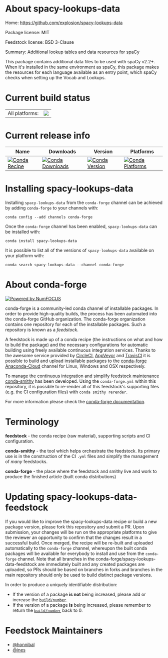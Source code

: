 About spacy-lookups-data
========================

Home: https://github.com/explosion/spacy-lookups-data

Package license: MIT

Feedstock license: BSD 3-Clause

Summary: Additional lookup tables and data resources for spaCy

This package contains additional data files to be used with spaCy v2.2+.
When it's installed in the same environment as spaCy, this package makes
the resources for each language available as an entry point, which spaCy
checks when setting up the Vocab and Lookups.


Current build status
====================


<table><tr><td>All platforms:</td>
    <td>
      <a href="https://dev.azure.com/conda-forge/feedstock-builds/_build/latest?definitionId=8038&branchName=master">
        <img src="https://dev.azure.com/conda-forge/feedstock-builds/_apis/build/status/spacy-lookups-data-feedstock?branchName=master">
      </a>
    </td>
  </tr>
</table>

Current release info
====================

| Name | Downloads | Version | Platforms |
| --- | --- | --- | --- |
| [![Conda Recipe](https://img.shields.io/badge/recipe-spacy--lookups--data-green.svg)](https://anaconda.org/conda-forge/spacy-lookups-data) | [![Conda Downloads](https://img.shields.io/conda/dn/conda-forge/spacy-lookups-data.svg)](https://anaconda.org/conda-forge/spacy-lookups-data) | [![Conda Version](https://img.shields.io/conda/vn/conda-forge/spacy-lookups-data.svg)](https://anaconda.org/conda-forge/spacy-lookups-data) | [![Conda Platforms](https://img.shields.io/conda/pn/conda-forge/spacy-lookups-data.svg)](https://anaconda.org/conda-forge/spacy-lookups-data) |

Installing spacy-lookups-data
=============================

Installing `spacy-lookups-data` from the `conda-forge` channel can be achieved by adding `conda-forge` to your channels with:

```
conda config --add channels conda-forge
```

Once the `conda-forge` channel has been enabled, `spacy-lookups-data` can be installed with:

```
conda install spacy-lookups-data
```

It is possible to list all of the versions of `spacy-lookups-data` available on your platform with:

```
conda search spacy-lookups-data --channel conda-forge
```


About conda-forge
=================

[![Powered by NumFOCUS](https://img.shields.io/badge/powered%20by-NumFOCUS-orange.svg?style=flat&colorA=E1523D&colorB=007D8A)](http://numfocus.org)

conda-forge is a community-led conda channel of installable packages.
In order to provide high-quality builds, the process has been automated into the
conda-forge GitHub organization. The conda-forge organization contains one repository
for each of the installable packages. Such a repository is known as a *feedstock*.

A feedstock is made up of a conda recipe (the instructions on what and how to build
the package) and the necessary configurations for automatic building using freely
available continuous integration services. Thanks to the awesome service provided by
[CircleCI](https://circleci.com/), [AppVeyor](https://www.appveyor.com/)
and [TravisCI](https://travis-ci.org/) it is possible to build and upload installable
packages to the [conda-forge](https://anaconda.org/conda-forge)
[Anaconda-Cloud](https://anaconda.org/) channel for Linux, Windows and OSX respectively.

To manage the continuous integration and simplify feedstock maintenance
[conda-smithy](https://github.com/conda-forge/conda-smithy) has been developed.
Using the ``conda-forge.yml`` within this repository, it is possible to re-render all of
this feedstock's supporting files (e.g. the CI configuration files) with ``conda smithy rerender``.

For more information please check the [conda-forge documentation](https://conda-forge.org/docs/).

Terminology
===========

**feedstock** - the conda recipe (raw material), supporting scripts and CI configuration.

**conda-smithy** - the tool which helps orchestrate the feedstock.
                   Its primary use is in the construction of the CI ``.yml`` files
                   and simplify the management of *many* feedstocks.

**conda-forge** - the place where the feedstock and smithy live and work to
                  produce the finished article (built conda distributions)


Updating spacy-lookups-data-feedstock
=====================================

If you would like to improve the spacy-lookups-data recipe or build a new
package version, please fork this repository and submit a PR. Upon submission,
your changes will be run on the appropriate platforms to give the reviewer an
opportunity to confirm that the changes result in a successful build. Once
merged, the recipe will be re-built and uploaded automatically to the
`conda-forge` channel, whereupon the built conda packages will be available for
everybody to install and use from the `conda-forge` channel.
Note that all branches in the conda-forge/spacy-lookups-data-feedstock are
immediately built and any created packages are uploaded, so PRs should be based
on branches in forks and branches in the main repository should only be used to
build distinct package versions.

In order to produce a uniquely identifiable distribution:
 * If the version of a package **is not** being increased, please add or increase
   the [``build/number``](https://conda.io/docs/user-guide/tasks/build-packages/define-metadata.html#build-number-and-string).
 * If the version of a package **is** being increased, please remember to return
   the [``build/number``](https://conda.io/docs/user-guide/tasks/build-packages/define-metadata.html#build-number-and-string)
   back to 0.

Feedstock Maintainers
=====================

* [@honnibal](https://github.com/honnibal/)
* [@ines](https://github.com/ines/)

